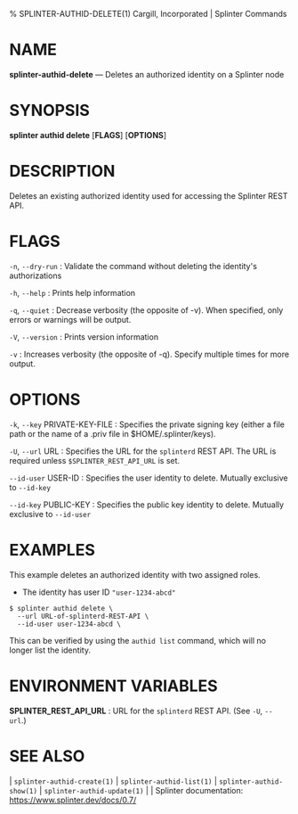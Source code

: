 % SPLINTER-AUTHID-DELETE(1) Cargill, Incorporated | Splinter Commands
<!--
  Copyright 2018-2021 Cargill Incorporated
  Licensed under Creative Commons Attribution 4.0 International License
  https://creativecommons.org/licenses/by/4.0/
-->

NAME
====

**splinter-authid-delete** — Deletes an authorized identity on a Splinter node

SYNOPSIS
========
**splinter authid delete** \[**FLAGS**\] \[**OPTIONS**\]

DESCRIPTION
===========
Deletes an existing authorized identity used for accessing the Splinter REST
API.

FLAGS
=====
`-n`, `--dry-run`
: Validate the command without deleting the identity's authorizations

`-h`, `--help`
: Prints help information

`-q`, `--quiet`
: Decrease verbosity (the opposite of -v). When specified, only errors or
  warnings will be output.

`-V`, `--version`
: Prints version information

`-v`
: Increases verbosity (the opposite of -q). Specify multiple times for more
  output.

OPTIONS
=======
`-k`, `--key` PRIVATE-KEY-FILE
: Specifies the private signing key (either a file path or the name of a
  .priv file in $HOME/.splinter/keys).

`-U`, `--url` URL
: Specifies the URL for the `splinterd` REST API. The URL is required unless
  `$SPLINTER_REST_API_URL` is set.

`--id-user` USER-ID
: Specifies the user identity to delete. Mutually exclusive to `--id-key`

`--id-key` PUBLIC-KEY
: Specifies the public key identity to delete. Mutually exclusive to `--id-user`

EXAMPLES
========
This example deletes an authorized identity with two assigned roles.

* The identity has user ID `"user-1234-abcd"`

```
$ splinter authid delete \
  --url URL-of-splinterd-REST-API \
  --id-user user-1234-abcd \
```

This can be verified by using the `authid list` command, which will no longer
list the identity.

ENVIRONMENT VARIABLES
=====================
**SPLINTER_REST_API_URL**
: URL for the `splinterd` REST API. (See `-U`, `--url`.)

SEE ALSO
========
| `splinter-authid-create(1)`
| `splinter-authid-list(1)`
| `splinter-authid-show(1)`
| `splinter-authid-update(1)`
|
| Splinter documentation: https://www.splinter.dev/docs/0.7/
